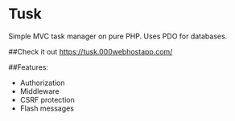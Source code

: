 # Tusk

Simple MVC task manager on pure PHP. 
Uses PDO for databases.

##Check it out
https://tusk.000webhostapp.com/

##Features:
* Authorization
* Middleware
* CSRF protection
* Flash messages
